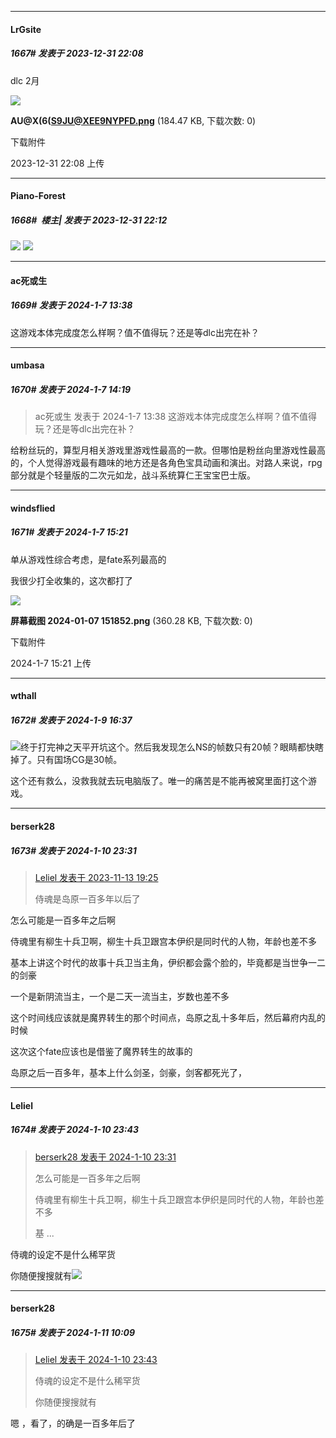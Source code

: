 
*****

####  LrGsite  
##### 1667#       发表于 2023-12-31 22:08

dlc 2月

<img src="https://img.saraba1st.com/forum/202312/31/220851i4ruf7c2yb2qibcb.png" referrerpolicy="no-referrer">

<strong>AU@X(6(S9JU@XEE9NYPFD.png</strong> (184.47 KB, 下载次数: 0)

下载附件

2023-12-31 22:08 上传

*****

####  Piano-Forest  
##### 1668#         楼主| 发表于 2023-12-31 22:12

<img src="https://p.sda1.dev/15/f41b89e8cc0fe2b5b8e3ad19b8c4879d/20231231_221117.jpg" referrerpolicy="no-referrer">
<img src="https://p.sda1.dev/15/f0b7f2f09e1cfc87b8880bbe3771e7fd/20231231_221123.jpg" referrerpolicy="no-referrer">

*****

####  ac死或生  
##### 1669#       发表于 2024-1-7 13:38

这游戏本体完成度怎么样啊？值不值得玩？还是等dlc出完在补？


*****

####  umbasa  
##### 1670#       发表于 2024-1-7 14:19

<blockquote>ac死或生 发表于 2024-1-7 13:38
这游戏本体完成度怎么样啊？值不值得玩？还是等dlc出完在补？</blockquote>
给粉丝玩的，算型月相关游戏里游戏性最高的一款。但哪怕是粉丝向里游戏性最高的，个人觉得游戏最有趣味的地方还是各角色宝具动画和演出。对路人来说，rpg部分就是个轻量版的二次元如龙，战斗系统算仁王宝宝巴士版。


*****

####  windsflied  
##### 1671#       发表于 2024-1-7 15:21

单从游戏性综合考虑，是fate系列最高的

我很少打全收集的，这次都打了

<img src="https://img.saraba1st.com/forum/202401/07/152118xl51fff122liqff8.png" referrerpolicy="no-referrer">

<strong>屏幕截图 2024-01-07 151852.png</strong> (360.28 KB, 下载次数: 0)

下载附件

2024-1-7 15:21 上传


*****

####  wthall  
##### 1672#       发表于 2024-1-9 16:37

<img src="https://static.saraba1st.com/image/smiley/face2017/067.png" referrerpolicy="no-referrer">终于打完神之天平开坑这个。然后我发现怎么NS的帧数只有20帧？眼睛都快瞎掉了。只有国场CG是30帧。

这个还有救么，没救我就去玩电脑版了。唯一的痛苦是不能再被窝里面打这个游戏。


*****

####  berserk28  
##### 1673#       发表于 2024-1-10 23:31

<blockquote><a href="httphttps://bbs.saraba1st.com/2b/forum.php?mod=redirect&amp;goto=findpost&amp;pid=63032959&amp;ptid=2112855" target="_blank">Leliel 发表于 2023-11-13 19:25</a>

侍魂是岛原一百多年以后了</blockquote>
怎么可能是一百多年之后啊

侍魂里有柳生十兵卫啊，柳生十兵卫跟宫本伊织是同时代的人物，年龄也差不多

基本上讲这个时代的故事十兵卫当主角，伊织都会露个脸的，毕竟都是当世争一二的剑豪

一个是新阴流当主，一个是二天一流当主，岁数也差不多

这个时间线应该就是魔界转生的那个时间点，岛原之乱十多年后，然后幕府内乱的时候

这次这个fate应该也是借鉴了魔界转生的故事的

岛原之后一百多年，基本上什么剑圣，剑豪，剑客都死光了，


*****

####  Leliel  
##### 1674#       发表于 2024-1-10 23:43

<blockquote><a href="httphttps://bbs.saraba1st.com/2b/forum.php?mod=redirect&amp;goto=findpost&amp;pid=63609123&amp;ptid=2112855" target="_blank">berserk28 发表于 2024-1-10 23:31</a>

怎么可能是一百多年之后啊

侍魂里有柳生十兵卫啊，柳生十兵卫跟宫本伊织是同时代的人物，年龄也差不多

基 ...</blockquote>
侍魂的设定不是什么稀罕货

你随便搜搜就有<img src="https://static.saraba1st.com/image/smiley/face2017/216.png" referrerpolicy="no-referrer">


*****

####  berserk28  
##### 1675#       发表于 2024-1-11 10:09

<blockquote><a href="httphttps://bbs.saraba1st.com/2b/forum.php?mod=redirect&amp;goto=findpost&amp;pid=63609269&amp;ptid=2112855" target="_blank">Leliel 发表于 2024-1-10 23:43</a>

侍魂的设定不是什么稀罕货

你随便搜搜就有</blockquote>
嗯 ，看了，的确是一百多年后了

